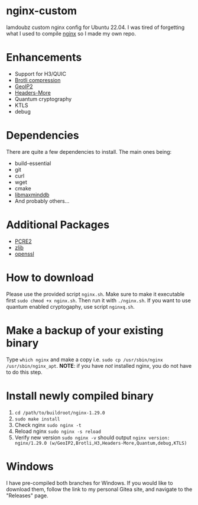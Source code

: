 # nginx-custom
Iamdoubz custom nginx config for Ubuntu 22.04. I was tired of forgetting what I used to compile [nginx](https://nginx.org/en/docs/) so I made my own repo.

# Enhancements
- Support for H3/QUIC
- [Brotli compression](https://github.com/google/ngx_brotli)
- [GeoIP2](https://github.com/leev/ngx_http_geoip2_module)
- [Headers-More](https://github.com/openresty/headers-more-nginx-module)
- Quantum cryptography
- KTLS
- debug

# Dependencies
There are quite a few dependencies to install. The main ones being:
- build-essential
- git
- curl
- wget
- cmake
- [libmaxminddb](https://github.com/maxmind/libmaxminddb)
- And probably others...

# Additional Packages
- [PCRE2](https://github.com/PCRE2Project/pcre2/)
- [zlib](https://www.zlib.net/)
- [openssl](https://github.com/openssl/openssl/)

# How to download
Please use the provided script `nginx.sh`. Make sure to make it executable first `sudo chmod +x nginx.sh`. Then run it with `./nginx.sh`.
If you want to use quantum enabled cryptogaphy, use script `nginxq.sh`.

# Make a backup of your existing binary
Type `which nginx` and make a copy i.e. `sudo cp /usr/sbin/nginx /usr/sbin/nginx_apt`. **NOTE**: if you have *not* installed nginx, you do not have to do this step.

# Install newly compiled binary
1. `cd /path/to/buildroot/nginx-1.29.0`
2. `sudo make install`
3. Check nginx `sudo nginx -t`
4. Reload nginx `sudo nginx -s reload`
5. Verify new version `sudo nginx -v` should output `nginx version: nginx/1.29.0 (w/GeoIP2,Brotli,H3,Headers-More,Quantum,debug,KTLS)`

# Windows
I have pre-compiled both branches for Windows. If you would like to download them, follow the link to my personal Gitea site, and navigate to the "Releases" page.
